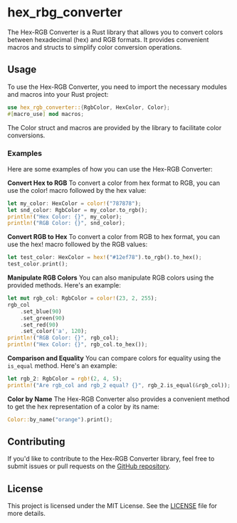# hex_rbg_converter

The Hex-RGB Converter is a Rust library that allows you to convert colors between hexadecimal (hex) and RGB formats. It provides convenient macros and structs to simplify color conversion operations.

## Usage

To use the Hex-RGB Converter, you need to import the necessary modules and macros into your Rust project:

```rust
use hex_rgb_converter::{RgbColor, HexColor, Color};
#[macro_use] mod macros;
```

The Color struct and macros are provided by the library to facilitate color conversions.

### Examples

Here are some examples of how you can use the Hex-RGB Converter:

**Convert Hex to RGB**
To convert a color from hex format to RGB, you can use the color! macro followed by the hex value:

```rust
let my_color: HexColor = color!("787878");
let snd_color: RgbColor = my_color.to_rgb();
println!("Hex Color: {}", my_color);
println!("RGB Color: {}", snd_color);
```

**Convert RGB to Hex**
To convert a color from RGB to hex format, you can use the hex! macro followed by the RGB values:

```rust
let test_color: HexColor = hex!("#12ef78").to_rgb().to_hex();
test_color.print();
```

**Manipulate RGB Colors**
You can also manipulate RGB colors using the provided methods. Here's an example:

```rust
let mut rgb_col: RgbColor = color!(23, 2, 255);
rgb_col
    .set_blue(90)
    .set_green(90)
    .set_red(90)
    .set_color('a', 120);
println!("RGB Color: {}", rgb_col);
println!("Hex Color: {}", rgb_col.to_hex());
```

**Comparison and Equality**
You can compare colors for equality using the `is_equal` method. Here's an example:

```rust
let rgb_2: RgbColor = rgb!(2, 4, 5);
println!("Are rgb_col and rgb_2 equal? {}", rgb_2.is_equal(&rgb_col));
```

**Color by Name**
The Hex-RGB Converter also provides a convenient method to get the hex representation of a color by its name:

```rust
Color::by_name("orange").print();
```

## Contributing

If you'd like to contribute to the Hex-RGB Converter library, feel free to submit issues or pull requests on the [GitHub repository](https://github.com/DevYatsu/hex_rgb_converter).

## License

This project is licensed under the MIT License. See the [LICENSE](./LICENSE) file for more details.
